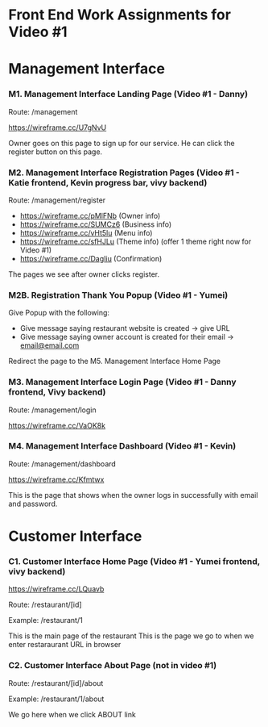 # Front End Work Assignments for Video #1

# Management Interface

### M1. Management Interface Landing Page (Video #1 - Danny)

Route: /management

https://wireframe.cc/U7gNvU

Owner goes on this page to sign up for our service. He can click the register button on this page.

### M2. Management Interface Registration Pages (Video #1 - Katie frontend, Kevin progress bar, vivy backend)

Route: /management/register

- https://wireframe.cc/pMlFNb (Owner info)
- https://wireframe.cc/SUMCz6 (Business info)
- https://wireframe.cc/vHt5lu (Menu info)
- https://wireframe.cc/sfHJLu (Theme info) (offer 1 theme right now for Video #1)
- https://wireframe.cc/DagIiu (Confirmation)

The pages we see after owner clicks register.

### M2B. Registration Thank You Popup (Video #1 - Yumei)

Give Popup with the following:
- Give message saying restaurant website is created -> give URL
- Give message saying owner account is created for their email -> email@email.com

Redirect the page to the M5. Management Interface Home Page

### M3. Management Interface Login Page (Video #1 - Danny frontend, Vivy backend)

Route: /management/login

https://wireframe.cc/VaOK8k

### M4. Management Interface Dashboard (Video #1 - Kevin)

Route: /management/dashboard

https://wireframe.cc/Kfmtwx

This is the page that shows when the owner logs in successfully with email and password.

# Customer Interface

### C1. Customer Interface Home Page (Video #1 - Yumei frontend, vivy backend)

https://wireframe.cc/LQuavb

Route: /restaurant/[id]

Example: /restaurant/1

This is the main page of the restaurant
This is the page we go to when we enter restaraurant URL in browser

### C2. Customer Interface About Page (not in video #1)

Route: /restaurant/[id]/about

Example: /restaurant/1/about

We go here when we click ABOUT link
